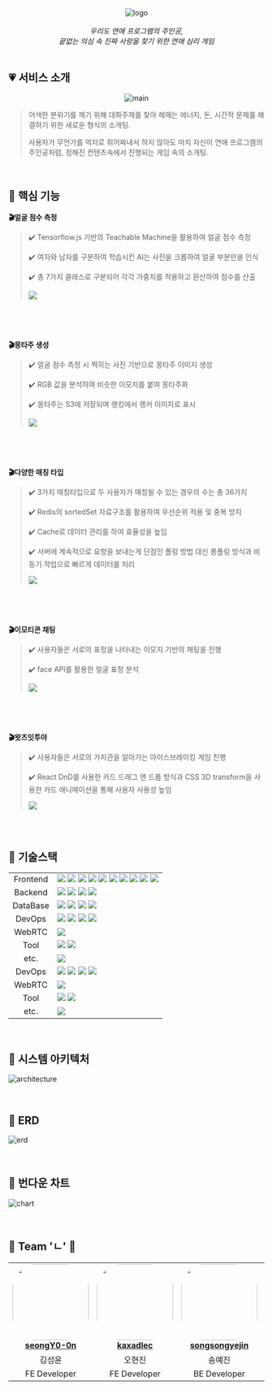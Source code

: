 <div align="center">

<br/><br/>
<img src="https://github.com/user-attachments/assets/aee6b2cb-6175-4e70-bf47-dbe90ffe3165" alt="logo">
<br/><br/>
<i> 우리도 연애 프로그램의 주인공,
<br> 끝없는 의심 속 진짜 사랑을 찾기 위한 연애 심리 게임 </i>
<br/><br/>

</div>

## 💗 서비스 소개

<div align="center">
  	<img src="https://github.com/user-attachments/assets/4cd88dfb-b578-4c44-aa46-1df2a2d3430c" alt="main">
</div>

> 어색한 분위기를 깨기 위해 대화주제를 찾아 헤매는 에너지, 돈, 시간적 문제를 해결하기 위한 새로운 형식의 소개팅.
>
> 사용자가 무언가를 억지로 쥐어짜내서 하지 않아도 마치 자신이 연애 프로그램의 주인공처럼, 정해진 컨텐츠속에서 진행되는 게임 속의 소개팅.

<br>

## 🧡 핵심 기능

**:clapper:얼굴 점수 측정**

> :heavy_check_mark: Tensorflow.js 기반의 Teachable Machine을 활용하여 얼굴 점수 측정
>
> :heavy_check_mark: 여자와 남자를 구분하여 학습시킨 AI는 사진을 크롭하여 얼굴 부분만을 인식
>
> :heavy_check_mark: 총 7가지 클래스로 구분되어 각각 가중치를 적용하고 환산하여 점수를 산출
>
> <img src="https://github.com/user-attachments/assets/4bb48be1-1c43-4bfd-9e7f-d6ebabbee021">

<br/><br/><br/>

**:clapper:몽타주 생성**

> :heavy_check_mark: 얼굴 점수 측정 시 찍히는 사진 기반으로 몽타주 이미지 생성
>
> :heavy_check_mark: RGB 값을 분석하여 비슷한 이모지를 붙여 몽타주화
>
> :heavy_check_mark: 몽타주는 S3에 저장되며 랭킹에서 랭커 이미지로 표시
>
> <img src="https://github.com/user-attachments/assets/63d55fe6-c8dc-4441-a5a8-9604a8c68bc3">

<br/><br/><br/>

**:clapper:다양한 매칭 타입**

> :heavy_check_mark: 3가지 매칭타입으로 두 사용자가 매칭될 수 있는 경우의 수는 총 36가지
>
> :heavy_check_mark: Redis의 sortedSet 자료구조를 활용하여 우선순위 적용 및 중복 방지
>
> :heavy_check_mark: Cache로 데이터 관리를 하여 효율성을 높임
>
> :heavy_check_mark: 서버에 계속적으로 요청을 보내는게 단점인 폴링 방법 대신 롱폴링 방식과 비동기 작업으로 빠르게 데이터를 처리
>
> <img src="https://github.com/user-attachments/assets/bac4419d-ba81-4422-969e-b4e388221ed1">

<br/><br/><br/>

**:clapper:이모티콘 채팅**

> :heavy_check_mark: 사용자들은 서로의 표정을 나타내는 이모지 기반의 채팅을 진행
>
> :heavy_check_mark: face API를 활용한 얼굴 표정 분석
>
> <img src="https://github.com/user-attachments/assets/aa3abfb0-9459-473f-9137-28a86eaa4f9e">

<br/><br/><br/>

**:clapper:왓츠잇투야**

> :heavy_check_mark: 사용자들은 서로의 가치관을 알아가는 아이스브레이킹 게임 진행
>
> :heavy_check_mark: React DnD를 사용한 카드 드래그 앤 드롭 방식과 CSS 3D transform을 사용한 카드 애니메이션을 통해 사용자 사용성 높임
>
> <img src="./readme_assets/card.gif">

<br>

<br>

## 💚 기술스택

<table>
   <tr>
      <td colspan="2" align="center">
        Frontend 
      </td>
      <td colspan="4">
      <div>
          <img src="https://img.shields.io/badge/React-61DAFB?style=flat-square&logo=React&logoColor=white"/> 
          <img src="https://img.shields.io/badge/TypeScript-3178C6?style=flat-square&logo=TypeScript&logoColor=white"/>
          <img src="https://img.shields.io/badge/Vite-646CFF?style=flat-square&logo=vite&logoColor=white"/> 
          <img src="https://img.shields.io/badge/yarn-2C8EBB?style=flat-square&logo=yarn&logoColor=white"/>
          <img src="https://img.shields.io/badge/React Router-CA4245?style=flat-square&logo=reactrouter&logoColor=white"/>
          <img src="https://img.shields.io/badge/React Query-FF4154?style=flat-square&logo=reactquery&logoColor=white"/> 
          <img src="https://img.shields.io/badge/Tailwind CSS-06B6D4?style=flat-square&logo=tailwindcss&logoColor=white"/>
          <img src="https://img.shields.io/badge/Recoil-3578E5?style=flat-square&logo=&logoColor=white"/>
          <img src="https://img.shields.io/badge/ESLint-4B32C3?style=flat-square&logo=eslint&logoColor=white"/>
          <img src="https://img.shields.io/badge/Prettier-F7B93E?style=flat-square&logo=prettier&logoColor=white"/>
         </div>
      </td>
   </tr>
  <tr>
      <td colspan="2" align="center">
        Backend
      </td>
      <td colspan="4">
        <div>
            <img src="https://img.shields.io/badge/java-007396?style=flat-square&logo=java&logoColor=white">
            <img src="https://img.shields.io/badge/Spring Boot-6DB33F?style=flat-square&logo=springboot&logoColor=white"/> 
            <img src="https://img.shields.io/badge/Spring Security-6DB33F?style=flat-square&logo=springsecurity&logoColor=white"/> 
            <img src="https://img.shields.io/badge/Spring Data JPA-6DB33F?style=flat-square&logo=spring&logoColor=white"/> 
        </div>
      </td>
   </tr>
   <tr>
      <td colspan="2" align="center">
        DataBase 
      </td>
      <td colspan="4">
      <img src="https://img.shields.io/badge/mysql-4479A1?style=flat-square&logo=mysql&logoColor=white"/> 
                                     <img src="https://img.shields.io/badge/redis-FF4438?style=flat-square&logo=redis&logoColor=white"/>
                                     <img src="https://img.shields.io/badge/mongoDB-47A248?style=flat-square&logo=MongoDB&logoColor=white">
                                     <img src="https://img.shields.io/badge/amazonS3-e15343?style=flat-square&logo=amazons3&logoColor=white">
      </td>
   </tr>
   <tr>
      <td colspan="2" align="center">
        DevOps
      </td>
      <td colspan="4">
                     <img src="https://img.shields.io/badge/Amazon EC2-FF9900?style=flat-square&logo=amazonec2&logoColor=white"/>
                                        <img src="https://img.shields.io/badge/nginx-009639?style=flat-square&logo=nginx&logoColor=white"/> 
                        <img src="https://img.shields.io/badge/jenkins-D24939?style=flat-square&logo=jenkins&logoColor=white"/> 
                                <img src="https://img.shields.io/badge/docker-2496ED?style=flat-square&logo=docker&logoColor=white"/> 
      </td>
   </tr>
     <tr>
      <td colspan="2" align="center">
        WebRTC
      </td>
      <td colspan="4">
                                        <img src="https://img.shields.io/badge/OpenVidu-412991?style=flat-square&logo=&logoColor=white"/> 
      </td>
   </tr>
   <tr>
      <td colspan="2" align="center">
        Tool
      </td>
      <td colspan="4">
                                        <img src="https://img.shields.io/badge/Intellij IDEA-000000?style=flat-square&logo=intellijidea&logoColor=white"/> 
                                        <img src="https://img.shields.io/badge/Visual Studio Code-007ACC?style=flat-square&logo=visualstudiocode&logoColor=white"/> 
      </td>
   </tr>
   <tr>
      <td colspan="2" align="center">
        etc.
      </td>
      <td colspan="4">
          <img src="https://img.shields.io/badge/GitLab-FC6D26?style=flat-square&logo=gitlab&logoColor=white"/> 
      </td>
   </tr>
   <tr>
      <td colspan="2" align="center">
		DevOps
      </td>
      <td colspan="4">
                     <img src="https://img.shields.io/badge/Amazon EC2-FF9900?style=flat-square&logo=amazonec2&logoColor=white"/>
                                        <img src="https://img.shields.io/badge/nginx-009639?style=flat-square&logo=nginx&logoColor=white"/> 
                        <img src="https://img.shields.io/badge/jenkins-D24939?style=flat-square&logo=jenkins&logoColor=white"/> 
                                <img src="https://img.shields.io/badge/docker-2496ED?style=flat-square&logo=docker&logoColor=white"/> 
      </td>
   </tr>
     <tr>
      <td colspan="2" align="center">
        WebRTC
      </td>
      <td colspan="4">
                                        <img src="https://img.shields.io/badge/OpenVidu-412991?style=flat-square&logo=&logoColor=white"/> 
      </td>
   </tr>
   <tr>
      <td colspan="2" align="center">
        Tool
      </td>
      <td colspan="4">
                                        <img src="https://img.shields.io/badge/Intellij IDEA-000000?style=flat-square&logo=intellijidea&logoColor=white"/> 
                                        <img src="https://img.shields.io/badge/Visual Studio Code-007ACC?style=flat-square&logo=visualstudiocode&logoColor=white"/> 
      </td>
   </tr>
   <tr>
      <td colspan="2" align="center">
        etc.
      </td>
      <td colspan="4">
          <img src="https://img.shields.io/badge/GitLab-FC6D26?style=flat-square&logo=gitlab&logoColor=white"/> 
      </td>
   </tr>
</table>

<br>

## 💙 시스템 아키텍처

![architecture](https://github.com/user-attachments/assets/97fbd407-ffe1-466c-8704-11c6749b80d7)

<br>

## 💜 ERD

![erd](https://github.com/user-attachments/assets/fa81d2c2-0124-4c0d-91f2-cb10cd002216)

<br>

## 🤍 번다운 차트

![chart](https://github.com/user-attachments/assets/995255a4-5c11-4bae-a639-9ff7af1bdf54)

<br>

## 👥 Team 'ㄴ' 🖤

<table align="center">
    <tr align="center">
        <td style="min-width: 150px;">
            <a href="https://github.com/seongY0-0n">
                <img src="https://avatars.githubusercontent.com/u/65865606?v=4" width="150" style="border-radius: 30%">
                <br />
                <b>seongY0-0n</b>
            </a>
        </td>
        <td style="min-width: 150px;">
            <a href="https://github.com/kaxadlec">
                <img src="https://avatars.githubusercontent.com/u/122510632?v=4" width="150" style="border-radius: 30%">
                <br />
                <b>kaxadlec</b>
            </a> 
        </td>
        <td style="min-width: 150px;">
            <a href="https://github.com/songsongyejin">
                <img src="https://avatars.githubusercontent.com/u/148851703?v=4" width="150" style="border-radius: 30%">
                <br />
                <b>songsongyejin</b>
            </a> 
        </td>
        <td style="min-width: 150px;">
            <a href="https://github.com/Lee9Bin">
              <img src="https://avatars.githubusercontent.com/u/116883491?v=4" width="150" style="border-radius: 30%">
              <br />
              <b>Lee9Bin</b>
            </a>
        </td>
        <td style="min-width: 150px;">
            <a href="https://github.com/stophwan">
              <img src="https://avatars.githubusercontent.com/u/64758861?v=4" width="150" style="border-radius: 30%">
              <br />
              <b>stophwan</b>
            </a> 
        </td>
    </tr>
    <tr align="center">
        <td>
           김성윤
        </td>
        <td>
           오현진
        </td>
        <td>
           송예진
        </td>
        <td>
           이규빈
        </td>
        <td>
           정지환
        </td>
    </tr>
  <tr align="center">
    <td>
      FE Developer
    </td>
    <td>
      FE Developer
    </td>
    <td>
      BE Developer
    </td>
        <td>
      BE Developer
    </td>
    <td>
      BE Developer
    </td>
  </tr>
</table>
